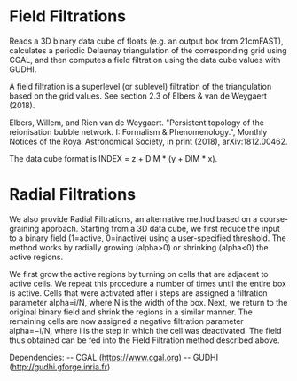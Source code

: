 Field Filtrations
====
Reads a 3D binary data cube of floats (e.g. an output box from 21cmFAST),
calculates a periodic Delaunay triangulation of the corresponding grid
using CGAL, and then computes a field filtration using the data cube values
with GUDHI.

A field filtration is a superlevel (or sublevel) filtration of the triangulation
based on the grid values. See section 2.3 of Elbers & van de Weygaert (2018).

Elbers, Willem, and Rien van de Weygaert. "Persistent topology of the reionisation bubble network. I: Formalism & Phenomenology.", Monthly Notices of the Royal Astronomical Society, in print (2018), arXiv:1812.00462.

The data cube format is INDEX = z + DIM * (y + DIM * x).

Radial Filtrations
====
We also provide Radial Filtrations, an alternative method based on a
course-graining approach. Starting from a 3D data cube, we first reduce
the input to a binary field (1=active, 0=inactive) using a user-specified
threshold. The method works by radially growing (alpha>0) or shrinking
(alpha<0) the active regions.

We first grow the active regions by turning on cells that are adjacent to
active cells. We repeat this procedure a number of times until the entire
box is active. Cells that were activated after i steps are assigned a filtration
parameter alpha=i/N, where N is the width of the box. Next, we return to the
original binary field and shrink the regions in a similar manner. The remaining
cells are now assigned a negative filtration parameter alpha=−i/N, where i is
the step in which the cell was deactivated. The field thus obtained can be fed
into the Field Filtration method described above.



Dependencies:
-- CGAL (https://www.cgal.org)
-- GUDHI (http://gudhi.gforge.inria.fr)